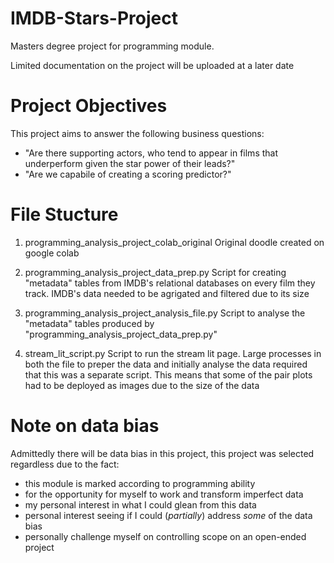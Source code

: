 # IMDB-Stars-Project

Masters degree project for programming module.

Limited documentation on the project will be uploaded at a later date


# Project Objectives

This project aims to answer the following business questions:
 - "Are there supporting actors, who tend to appear in films that underperform given the star power of their leads?"
 - "Are we capabile of creating a scoring predictor?"


# File Stucture
 
 1. programming_analysis_project_colab_original
  Original doodle created on google colab
  
 2. programming_analysis_project_data_prep.py
  Script for creating "metadata" tables from IMDB's relational databases on every film they track.
  IMDB's data needed to be agrigated and filtered due to its size

3. programming_analysis_project_analysis_file.py
  Script to analyse the "metadata" tables produced by "programming_analysis_project_data_prep.py"
  
4. stream_lit_script.py
  Script to run the stream lit page. Large processes in both the file to preper the data and initially analyse the data required that this was a separate script. This means that some of the pair plots had to be deployed as images due to the size of the data



# Note on data bias

Admittedly there will be data bias in this project, this project was selected regardless due to the fact:
 - this module is marked according to programming ability
 - for the opportunity for myself to work and transform imperfect data
 - my personal interest in what I could glean from this data
 - personal interest seeing if I could (*partially*) address *some* of the data bias
 - personally challenge myself on controlling scope on an open-ended project



